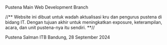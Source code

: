 Pustena Main Web Development Branch

//**
Website ini dibuat untuk wadah aktualisasi kru dan pengurus pustena di bidang IT. Dengan tujuan akhir untuk meningkatkan exposure, keterampilan, acara, dan unit pustena-nya itu sendiri.
**//

Pustena Salman ITB
Bandung, 28 September 2024
